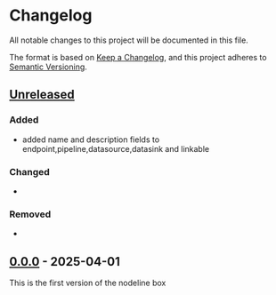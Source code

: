 # Changelog

All notable changes to this project will be documented in this file.

The format is based on [Keep a Changelog](https://keepachangelog.com/en/1.1.0/),
and this project adheres to [Semantic Versioning](https://semver.org/spec/v2.0.0.html).

## [Unreleased]

### Added

- added name and description fields to endpoint,pipeline,datasource,datasink and linkable

### Changed

- 

### Removed

- 

## [0.0.0] - 2025-04-01

This is the first version of the nodeline box


[unreleased]:https://github.com/FlorianPatzer/nodeline-box-backend/tree/dev
[0.0.0]: https://github.com/FlorianPatzer/nodeline-box-backend/releases/tag/0.0.0